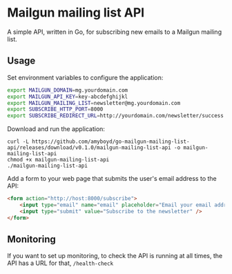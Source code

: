Mailgun mailing list API
========================

A simple API, written in Go, for subscribing new emails to a Mailgun mailing list.

Usage
-----

Set environment variables to configure the application:

```bash
export MAILGUN_DOMAIN=mg.yourdomain.com
export MAILGUN_API_KEY=key-abcdefghijkl
export MAILGUN_MAILING_LIST=newsletter@mg.yourdomain.com
export SUBSCRIBE_HTTP_PORT=8000
export SUBSCRIBE_REDIRECT_URL=http://yourdomain.com/newsletter/success
```

Download and run the application:

```
curl -L https://github.com/amyboyd/go-mailgun-mailing-list-api/releases/download/v0.1.0/mailgun-mailing-list-api -o mailgun-mailing-list-api
chmod +x mailgun-mailing-list-api
./mailgun-mailing-list-api
```

Add a form to your web page that submits the user's email address to the API:

```html
<form action="http://host:8000/subscribe">
	<input type="email" name="email" placeholder="Email your email address..." />
	<input type="submit" value="Subscribe to the newsletter" />
</form>
```


Monitoring
----------

If you want to set up monitoring, to check the API is running at all times, the API has a URL for that, `/health-check`
